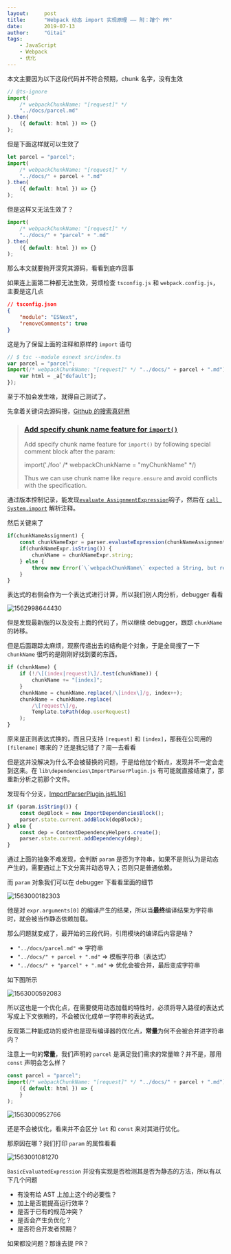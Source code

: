 ```yaml
---
layout:     post
title:      "Webpack 动态 import 实现原理 —— 附：蹭个 PR"
date:       2019-07-13
author:     "Gitai"
tags:
    - JavaScript
    - Webpack
    - 优化
---
```


本文主要因为以下这段代码并不符合预期，chunk 名字，没有生效

```ts
// @ts-ignore
import(
    /* webpackChunkName: "[request]" */ 
    "../docs/parcel.md"
).then(
    ({ default: html }) => {}
);
```

但是下面这样就可以生效了

```ts
let parcel = "parcel";
import(
    /* webpackChunkName: "[request]" */
    "../docs/" + parcel + ".md"
).then(
    ({ default: html }) => {}
);
```

但是这样又无法生效了？

```ts
import(
    /* webpackChunkName: "[request]" */
    "../docs/" + "parcel" + ".md"
).then(
    ({ default: html }) => {}
);
```

那么本文就要抛开深究其源码，看看到底咋回事

<!-- more -->

如果连上面第二种都无法生效，劳烦检查 `tsconfig.js` 和 `webpack.config.js`，主要是这几点

```json
// tsconfig.json
{
    "module": "ESNext",
    "removeComments": true
}
```

这是为了保留上面的注释和原样的 `import` 语句

```js
// $ tsc --module esnext src/index.ts
var parcel = "parcel";
import(/* webpackChunkName: "[request]" */ "../docs/" + parcel + ".md").then(function (_a) {
    var html = _a["default"];
});
```

至于不加会发生啥，就得自己测试了。

先拿着关键词去源码搜，[Github 的搜索真好用](https://github.com/search?q=org%3Awebpack+webpackChunkName&type=Commits)

> ### [Add specify chunk name feature for `import()`](https://github.com/webpack/webpack/commit/b65432a2f1d0c807da4ed3bf4afcfff25b4683dd)
>
> Add specify chunk name feature for `import()` by following special comment block after the param:
>
>   import('./foo' /* webpackChunkName = "myChunkName" */)
>
> Thus we can use chunk name like `requre.ensure` and avoid conflicts with the specification.

通过版本控制记录，能发现[`evaluate AssignmentExpression`](https://github.com/webpack/webpack/blob/b65432a2f1d0c807da4ed3bf4afcfff25b4683dd/lib/dependencies/ImportParserPlugin.js#L24)钩子，然后在  [`call System.import`](https://github.com/webpack/webpack/blob/b65432a2f1d0c807da4ed3bf4afcfff25b4683dd/lib/dependencies/ImportParserPlugin.js#L31) 解析注释。

然后关键来了

```js
if(chunkNameAssignment) {
    const chunkNameExpr = parser.evaluateExpression(chunkNameAssignment.right);
    if(chunkNameExpr.isString()) {
        chunkName = chunkNameExpr.string;
    } else {
        throw new Error(`\`webpackChunkName\` expected a String, but received: ${comment.value} .`);
    }
}
```

表达式的右侧会作为一个表达式进行计算，所以我们别人肉分析，debugger 看看

![1562998644430](https://i.loli.net/2019/07/13/5d2981e1129fa58467.png)

但是发现最新版的以及没有上面的代码了，所以继续 debugger，跟踪 `chunkName` 的转移。

但是后面跟踪太麻烦，观察传递出去的结构是个对象，于是全局搜了一下 `chunkName` 很巧的是刚刚好找到要的东西。

```js
if (chunkName) {
    if (!/\[(index|request)\]/.test(chunkName)) {
        chunkName += "[index]";
    }
    chunkName = chunkName.replace(/\[index\]/g, index++);
    chunkName = chunkName.replace(
        /\[request\]/g,
        Template.toPath(dep.userRequest)
    );
}
```

原来是正则表达式换的，而且只支持 `[request]` 和 `[index]`，那我在公司用的 `[filename]` 哪来的？还是我记错了？周一去看看

但是这并没解决为什么不会被替换的问题，于是给他加个断点，发现并不一定会走到这来。在 `lib\dependencies\ImportParserPlugin.js` 有可能就直接结束了，那重新分析之前那个文件。

发现有个分支，[ImportParserPlugin.js#L161](https://github.com/webpack/webpack/blob/master/lib/dependencies/ImportParserPlugin.js#L161)

```js
if (param.isString()) {
    const depBlock = new ImportDependenciesBlock();
	parser.state.current.addBlock(depBlock);
} else {
    const dep = ContextDependencyHelpers.create();
    parser.state.current.addDependency(dep);
}
```

通过上面的抽象不难发现，会判断 `param` 是否为字符串，如果不是则认为是动态产生的，需要通过上下文分离并动态导入；否则只是普通依赖。

而 `param` 对象我们可以在 debugger 下看看里面的细节

![1563000182303](https://i.loli.net/2019/07/13/5d2981f7750a422805.png)

他是对 `expr.arguments[0]` 的编译产生的结果，所以当**最终**编译结果为字符串时，就会被当作静态依赖加载。

那么问题就变成了，最开始的三段代码，引用模块的编译后内容是啥？

* `"../docs/parcel.md"` => 字符串
* `"../docs/" + parcel + ".md"` => 模板字符串（表达式）
* `"../docs/" + "parcel" + ".md"` => 优化会被合并，最后变成字符串

 如下图所示

![1563000592083](https://i.loli.net/2019/07/13/5d2982072e0de96141.png)

所以这也是一个优化点，在需要使用动态加载的特性时，必须将导入路径的表达式写成上下文依赖的，不会被优化成单一字符串的表达式。

反观第二种能成功的或许也是现有编译器的优化点，**常量**为何不会被合并进字符串内？

注意上一句的**常量**，我们声明的 `parcel` 是满足我们需求的常量嘛？并不是，那用 `const` 声明会怎么样？

```ts
const parcel = "parcel";
import(/* webpackChunkName: "[request]" */ "../docs/" + parcel + ".md").then(
    ({ default: html }) => {
    }
);
```

![1563000952766](https://i.loli.net/2019/07/13/5d29821416d7c36810.png)

还是不会被优化，看来并不会区分 `let` 和 `const` 来对其进行优化。

那原因在哪？我们打印 `param` 的属性看看

![1563001081270](https://i.loli.net/2019/07/13/5d29821f56a4e67218.png)

`BasicEvaluatedExpression` 并没有实现是否检测其是否为静态的方法，所以有以下几个问题

* 有没有给 AST 上加上这个的必要性？
* 加上是否能提高运行效率？
* 是否于已有的规范冲突？
* 是否会产生负优化？
* 是否符合开发者预期？

如果都没问题？那谁去提 PR？